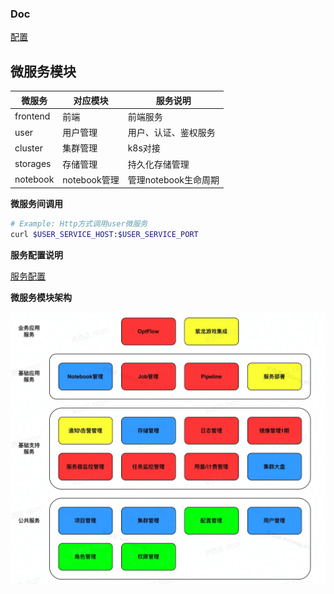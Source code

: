 ### Doc
[配置](/doc/config.md)

## 微服务模块

| 微服务      | 对应模块 | 服务说明 |
|----------| ---- | ---- |
| frontend | 前端 | 前端服务 |
| user     | 用户管理 | 用户、认证、鉴权服务 |
| cluster  | 集群管理 | k8s对接 |
| storages | 存储管理 | 持久化存储管理  |
| notebook | notebook管理 | 管理notebook生命周期  |

**微服务间调用**
```bash
# Example: Http方式调用user微服务
curl $USER_SERVICE_HOST:$USER_SERVICE_PORT
```

**服务配置说明**

[服务配置](doc/config.md)

**微服务模块架构**

![架构图](doc/source/architecture.jpeg)